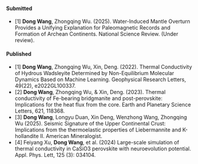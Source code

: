 #### Submitted

- [1]	<strong>Dong Wang</strong>, Zhongqing Wu. (2025). Water-Induced Mantle Overturn Provides a Unifying Explanation for Paleomagnetic Records and Formation of Archean Continents. National Science Review. (Under review).

#### Published

- [1]	<strong>Dong Wang</strong>, Zhongqing Wu, Xin, Deng. (2022). Thermal Conductivity of Hydrous Wadsleyite Determined by Non-Equilibrium Molecular Dynamics Based on Machine Learning. Geophysical Research Letters, 49(22), e2022GL100337. 
- [2]	<strong>Dong Wang</strong>, Zhongqing Wu, & Xin, Deng. (2023). Thermal conductivity of Fe-bearing bridgmanite and post-perovskite: Implications for the heat flux from the core. Earth and Planetary Science Letters, 621, 118368. 
- [3]	<strong>Dong Wang</strong>, Longyu Duan, Xin Deng, Wenzhong Wang, Zhongqing Wu (2025). Seismic Signature of the Upper Continental Crust: Implications from the thermoelastic properties of Liebermannite and K-hollandite II. American Mineralogist.
- [4]	Feiyang Xu, <strong>Dong Wang</strong>, et al. (2024) Large-scale simulation of thermal conductivity in CaSiO3 perovskite with neuroevolution potential. Appl. Phys. Lett, 125 (3): 034104.


